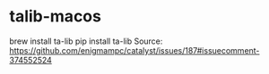 # talib-macos
brew install ta-lib pip install ta-lib Source: https://github.com/enigmampc/catalyst/issues/187#issuecomment-374552524
